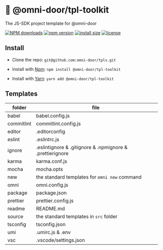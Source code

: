# 🐸 @omni-door/tpl-toolkit
The JS-SDK project template for @omni-door

[![NPM downloads](http://img.shields.io/npm/dm/%40omni-door%2Ftpl-toolkit.svg?style=flat-square)](https://www.npmjs.com/package/@omni-door/tpl-toolkit)
[![npm version](https://badge.fury.io/js/%40omni-door%2Ftpl-toolkit.svg)](https://badge.fury.io/js/%40omni-door%2Ftpl-toolkit)
[![install size](https://packagephobia.now.sh/badge?p=%40omni-door%2Ftpl-toolkit)](https://packagephobia.now.sh/result?p=%40omni-door%2Ftpl-toolkit)
[![license](http://img.shields.io/npm/l/%40omni-door%2Ftpl-toolkit.svg)](https://github.com/omni-door/tpls/blob/master/packages/tpl-toolkit/LICENSE)

## Install
* Clone the repo: `git@github.com:omni-door/tpls.git`

* Install with [Npm](https://www.npmjs.com/package/@omni-door/tpl-toolkit): `npm install @omni-door/tpl-toolkit`

* Install with [Yarn](https://yarnpkg.com/en/package/@omni-door/tpl-toolkit): `yarn add @omni-door/tpl-toolkit`

## Templates
| folder | file |
| --- | --- |
| babel | babel.config.js |
| commitlint | commitlint.config.js |
| editor | .editorconfig |
| eslint | .eslintrc.js |
| ignore | .eslintignore & .gitignore & .npmignore & .prettierignore |
| karma | karma.conf.js |
| mocha | mocha.opts |
| new | the standard templates for `omni new` command |
| omni | omni.config.js |
| package | package.json |
| prettier | prettier.config.js |
| readme | README.md |
| source | the standard templates in `src` folder |
| tsconfig | tsconfig.json |
| umi | .umirc.js & .env |
| vsc | .vscode/settings.json |